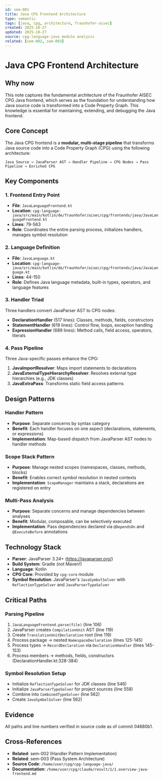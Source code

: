 ```yaml
---
id: sem-001
title: Java CPG Frontend Architecture
type: semantic
tags: [java, cpg, architecture, fraunhofer-aisec]
created: 2025-10-27
updated: 2025-10-27
source: cpg-language-java module analysis
related: [sem-002, sem-003]
---
```


# Java CPG Frontend Architecture

## Why now
This note captures the fundamental architecture of the Fraunhofer AISEC CPG Java frontend, which serves as the foundation for understanding how Java source code is transformed into a Code Property Graph. This knowledge is essential for maintaining, extending, and debugging the Java frontend.

## Core Concept

The Java CPG frontend is a **modular, multi-stage pipeline** that transforms Java source code into a Code Property Graph (CPG) using the following architecture:

```
Java Source → JavaParser AST → Handler Pipeline → CPG Nodes → Pass Pipeline → Enriched CPG
```

## Key Components

### 1. Frontend Entry Point
- **File**: `JavaLanguageFrontend.kt`
- **Location**: `cpg-language-java/src/main/kotlin/de/fraunhofer/aisec/cpg/frontends/java/JavaLanguageFrontend.kt`
- **Lines**: 79-563
- **Role**: Coordinates the entire parsing process, initializes handlers, manages symbol resolution

### 2. Language Definition
- **File**: `JavaLanguage.kt`
- **Location**: `cpg-language-java/src/main/kotlin/de/fraunhofer/aisec/cpg/frontends/java/JavaLanguage.kt`
- **Lines**: 44-150
- **Role**: Defines Java language metadata, built-in types, operators, and language features

### 3. Handler Triad
Three handlers convert JavaParser AST to CPG nodes:

- **DeclarationHandler** (517 lines): Classes, methods, fields, constructors
- **StatementHandler** (619 lines): Control flow, loops, exception handling
- **ExpressionHandler** (689 lines): Method calls, field access, operators, literals

### 4. Pass Pipeline
Three Java-specific passes enhance the CPG:

1. **JavaImportResolver**: Maps import statements to declarations
2. **JavaExternalTypeHierarchyResolver**: Resolves external type hierarchies (e.g., JDK classes)
3. **JavaExtraPass**: Transforms static field access patterns

## Design Patterns

### Handler Pattern
- **Purpose**: Separate concerns by syntax category
- **Benefit**: Each handler focuses on one aspect (declarations, statements, or expressions)
- **Implementation**: Map-based dispatch from JavaParser AST nodes to handler methods

### Scope Stack Pattern
- **Purpose**: Manage nested scopes (namespaces, classes, methods, blocks)
- **Benefit**: Enables correct symbol resolution in nested contexts
- **Implementation**: `ScopeManager` maintains a stack, declarations are registered on entry

### Multi-Pass Analysis
- **Purpose**: Separate concerns and manage dependencies between analyses
- **Benefit**: Modular, composable, can be selectively executed
- **Implementation**: Pass dependencies declared via `@DependsOn` and `@ExecuteBefore` annotations

## Technology Stack

- **Parser**: JavaParser 3.24+ (https://javaparser.org/)
- **Build System**: Gradle (not Maven!)
- **Language**: Kotlin
- **CPG Core**: Provided by `cpg-core` module
- **Symbol Resolution**: JavaParser's `JavaSymbolSolver` with `ReflectionTypeSolver` and `JavaParserTypeSolver`

## Critical Paths

### Parsing Pipeline
1. `JavaLanguageFrontend.parse(file)` (line 106)
2. JavaParser creates `CompilationUnit` AST (line 119)
3. Create `TranslationUnitDeclaration` root (line 119)
4. Process package → nested `NamespaceDeclaration` (lines 125-145)
5. Process types → `RecordDeclaration` via `DeclarationHandler` (lines 145-153)
6. Process members → methods, fields, constructors (DeclarationHandler.kt:328-384)

### Symbol Resolution Setup
- Initialize `ReflectionTypeSolver` for JDK classes (line 546)
- Initialize `JavaParserTypeSolver` for project sources (line 558)
- Combine into `CombinedTypeSolver` (line 562)
- Create `JavaSymbolSolver` (line 562)

## Evidence
All paths and line numbers verified in source code as of commit 04680b1.

## Cross-References
- **Related**: sem-002 (Handler Pattern Implementation)
- **Related**: sem-003 (Pass System Architecture)
- **Source Code**: `/home/user/cpg/cpg-language-java/`
- **Documentation**: `/home/user/cpg/claude/result/1/1.overview-java-frontend.md`
